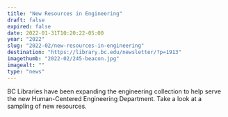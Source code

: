 ```yaml
---
title: "New Resources in Engineering"
draft: false
expired: false
date: 2022-01-31T10:20:22-05:00
year: "2022"
slug: "2022-02/new-resources-in-engineering"
destination: "https://library.bc.edu/newsletter/?p=1913"
imagethumb: "2022-02/245-beacon.jpg"
imagealt: ""
type: "news"
---
```


BC Libraries have been expanding the engineering collection to help serve the new Human-Centered Engineering Department. Take a look at a sampling of new resources.